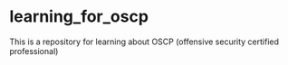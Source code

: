 # learning_for_oscp
This is a repository for learning about OSCP (offensive security certified professional)
<!--stackedit_data:
eyJoaXN0b3J5IjpbLTEzNTgyNTg4NjldfQ==
-->